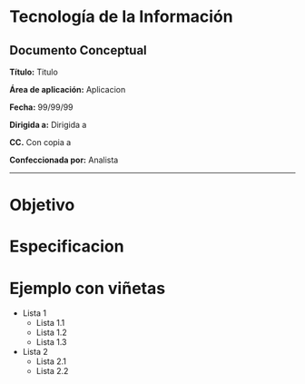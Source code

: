 # Tecnología de la Información
## Documento Conceptual

**Título:** Titulo

**Área de aplicación:**	Aplicacion

**Fecha:** 99/99/99

**Dirigida a:**	Dirigida a

**CC.**	Con copia a 

**Confeccionada por:** Analista

***

# Objetivo

# Especificacion

# Ejemplo con viñetas

* Lista 1
  * Lista 1.1
  * Lista 1.2
  * Lista 1.3
* Lista 2
  * Lista 2.1
  * Lista 2.2